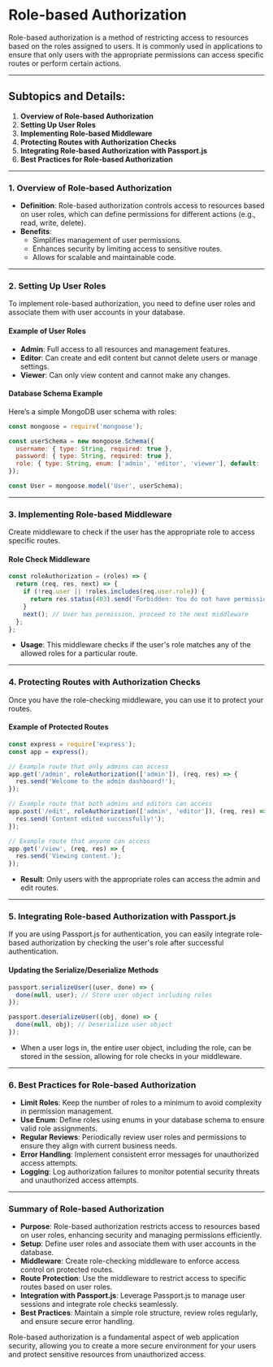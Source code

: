 # **Role-based Authorization**

Role-based authorization is a method of restricting access to resources based on the roles assigned to users. It is commonly used in applications to ensure that only users with the appropriate permissions can access specific routes or perform certain actions.

---

## **Subtopics and Details:**

1. **Overview of Role-based Authorization**
2. **Setting Up User Roles**
3. **Implementing Role-based Middleware**
4. **Protecting Routes with Authorization Checks**
5. **Integrating Role-based Authorization with Passport.js**
6. **Best Practices for Role-based Authorization**

---

### **1. Overview of Role-based Authorization**

- **Definition**: Role-based authorization controls access to resources based on user roles, which can define permissions for different actions (e.g., read, write, delete).
- **Benefits**:
  - Simplifies management of user permissions.
  - Enhances security by limiting access to sensitive routes.
  - Allows for scalable and maintainable code.

---

### **2. Setting Up User Roles**

To implement role-based authorization, you need to define user roles and associate them with user accounts in your database.

#### **Example of User Roles**

- **Admin**: Full access to all resources and management features.
- **Editor**: Can create and edit content but cannot delete users or manage settings.
- **Viewer**: Can only view content and cannot make any changes.

#### **Database Schema Example**

Here’s a simple MongoDB user schema with roles:

```js
const mongoose = require('mongoose');

const userSchema = new mongoose.Schema({
  username: { type: String, required: true },
  password: { type: String, required: true },
  role: { type: String, enum: ['admin', 'editor', 'viewer'], default: 'viewer' }
});

const User = mongoose.model('User', userSchema);
```

---

### **3. Implementing Role-based Middleware**

Create middleware to check if the user has the appropriate role to access specific routes.

#### **Role Check Middleware**

```js
const roleAuthorization = (roles) => {
  return (req, res, next) => {
    if (!req.user || !roles.includes(req.user.role)) {
      return res.status(403).send('Forbidden: You do not have permission to access this resource.');
    }
    next(); // User has permission, proceed to the next middleware
  };
};
```

- **Usage**: This middleware checks if the user's role matches any of the allowed roles for a particular route.

---

### **4. Protecting Routes with Authorization Checks**

Once you have the role-checking middleware, you can use it to protect your routes.

#### **Example of Protected Routes**

```js
const express = require('express');
const app = express();

// Example route that only admins can access
app.get('/admin', roleAuthorization(['admin']), (req, res) => {
  res.send('Welcome to the admin dashboard!');
});

// Example route that both admins and editors can access
app.post('/edit', roleAuthorization(['admin', 'editor']), (req, res) => {
  res.send('Content edited successfully!');
});

// Example route that anyone can access
app.get('/view', (req, res) => {
  res.send('Viewing content.');
});
```

- **Result**: Only users with the appropriate roles can access the admin and edit routes.

---

### **5. Integrating Role-based Authorization with Passport.js**

If you are using Passport.js for authentication, you can easily integrate role-based authorization by checking the user's role after successful authentication.

#### **Updating the Serialize/Deserialize Methods**

```js
passport.serializeUser((user, done) => {
  done(null, user); // Store user object including roles
});

passport.deserializeUser((obj, done) => {
  done(null, obj); // Deserialize user object
});
```

- When a user logs in, the entire user object, including the role, can be stored in the session, allowing for role checks in your middleware.

---

### **6. Best Practices for Role-based Authorization**

- **Limit Roles**: Keep the number of roles to a minimum to avoid complexity in permission management.
- **Use Enum**: Define roles using enums in your database schema to ensure valid role assignments.
- **Regular Reviews**: Periodically review user roles and permissions to ensure they align with current business needs.
- **Error Handling**: Implement consistent error messages for unauthorized access attempts.
- **Logging**: Log authorization failures to monitor potential security threats and unauthorized access attempts.

---

### **Summary of Role-based Authorization**

- **Purpose**: Role-based authorization restricts access to resources based on user roles, enhancing security and managing permissions efficiently.
- **Setup**: Define user roles and associate them with user accounts in the database.
- **Middleware**: Create role-checking middleware to enforce access control on protected routes.
- **Route Protection**: Use the middleware to restrict access to specific routes based on user roles.
- **Integration with Passport.js**: Leverage Passport.js to manage user sessions and integrate role checks seamlessly.
- **Best Practices**: Maintain a simple role structure, review roles regularly, and ensure secure error handling.

Role-based authorization is a fundamental aspect of web application security, allowing you to create a more secure environment for your users and protect sensitive resources from unauthorized access.

